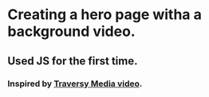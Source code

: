 # Creating a hero page witha a background video.
## Used JS for the first time. 
### Inspired by [Traversy Media video](https://www.youtube.com/watch?v=8MgpE2DTTKA).
